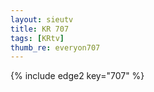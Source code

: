 ```yaml
--- 
layout: sieutv
title: KR 707
tags: [KRtv]
thumb_re: everyon707
---
```

{% include edge2 key="707" %} 
